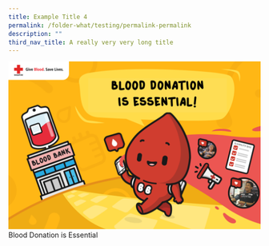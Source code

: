 ```yaml
---
title: Example Title 4
permalink: /folder-what/testing/permalink-permalink
description: ""
third_nav_title: A really very very long title
---
```



![Alt text for image on Isomer site](/images/Essential.png)
Blood Donation is Essential